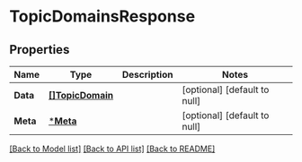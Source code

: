 # TopicDomainsResponse

## Properties
Name | Type | Description | Notes
------------ | ------------- | ------------- | -------------
**Data** | [**[]TopicDomain**](TopicDomain.md) |  | [optional] [default to null]
**Meta** | [***Meta**](meta.md) |  | [optional] [default to null]

[[Back to Model list]](../README.md#documentation-for-models) [[Back to API list]](../README.md#documentation-for-api-endpoints) [[Back to README]](../README.md)

